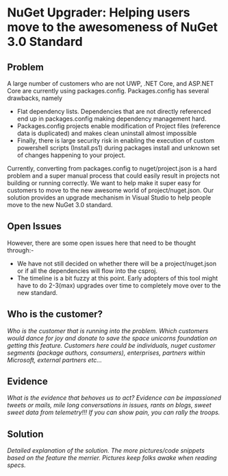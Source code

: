 # NuGet Upgrader: Helping users move to the awesomeness of NuGet 3.0 Standard

## Problem
A large number of customers who are not UWP, .NET Core, and ASP.NET Core are currently using packages.config. Packages.config has several drawbacks, namely
* Flat dependency lists. Dependencies that are not directly referenced end up in packages.config making dependency management hard.
* Packages.config projects enable modification of Project files (reference data is duplicated) and makes clean uninstall almost impossible
* Finally, there is large security risk in enabling the execution of custom powershell scripts (Install.ps1) during packages install and unknown set of changes happening to your project.

Currently, converting from packages.config to nuget/project.json is a hard problem and a super manual process that could easily result in projects not building or running correctly. We want to help make it super easy for customers to move to the new awesome world of project/nuget.json. Our solution provides an upgrade mechanism in Visual Studio to help people move to the new NuGet 3.0 standard. 

## Open Issues
However, there are some open issues here that need to be thought through:-
* We have not still decided on whether there will be a project/nuget.json or if all the dependencies will flow into the csproj.
* The timeline is a bit fuzzy at this point. Early adopters of this tool might have to do 2-3(max) upgrades over time to completely move over to the new standard.

## Who is the customer?
_Who is the customer that is running into the problem. Which customers would dance for joy and donate to save the space unicorns foundation on getting this feature. Customers here could be individuals, nuget customer segments (package authors, consumers), enterprises, partners within Microsoft, external partners etc..._

## Evidence
_What is the evidence that behoves us to act?_
_Evidence can be impassioned tweets or mails, mile long conversations in issues, rants on blogs, sweet sweet data from telemetry!!! If you can show pain, you can rally the troops._

## Solution
_Detailed explanation of the solution. The more pictures/code snippets based on the feature the merrier. Pictures keep folks awake when reading specs._
